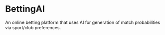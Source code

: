 # BettingAI
An online betting platform that uses AI for generation of match probabilities via sport/club preferences.
